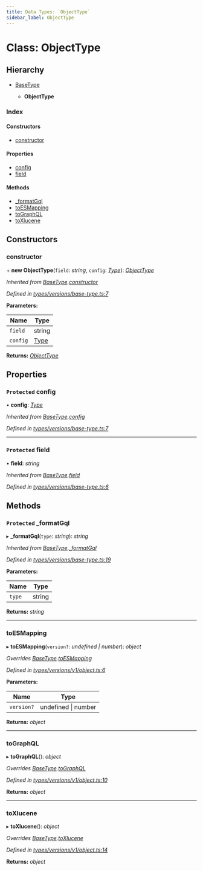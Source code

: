 ```yaml
---
title: Data Types: `ObjectType`
sidebar_label: ObjectType
---
```


# Class: ObjectType

## Hierarchy

* [BaseType](basetype.md)

  * **ObjectType**

### Index

#### Constructors

* [constructor](objecttype.md#constructor)

#### Properties

* [config](objecttype.md#protected-config)
* [field](objecttype.md#protected-field)

#### Methods

* [_formatGql](objecttype.md#protected-_formatgql)
* [toESMapping](objecttype.md#toesmapping)
* [toGraphQL](objecttype.md#tographql)
* [toXlucene](objecttype.md#toxlucene)

## Constructors

###  constructor

\+ **new ObjectType**(`field`: *string*, `config`: *[Type](../overview.md#type)*): *[ObjectType](objecttype.md)*

*Inherited from [BaseType](basetype.md).[constructor](basetype.md#constructor)*

*Defined in [types/versions/base-type.ts:7](https://github.com/terascope/teraslice/blob/a3992c27/packages/data-types/src/types/versions/base-type.ts#L7)*

**Parameters:**

Name | Type |
------ | ------ |
`field` | string |
`config` | [Type](../overview.md#type) |

**Returns:** *[ObjectType](objecttype.md)*

## Properties

### `Protected` config

• **config**: *[Type](../overview.md#type)*

*Inherited from [BaseType](basetype.md).[config](basetype.md#protected-config)*

*Defined in [types/versions/base-type.ts:7](https://github.com/terascope/teraslice/blob/a3992c27/packages/data-types/src/types/versions/base-type.ts#L7)*

___

### `Protected` field

• **field**: *string*

*Inherited from [BaseType](basetype.md).[field](basetype.md#protected-field)*

*Defined in [types/versions/base-type.ts:6](https://github.com/terascope/teraslice/blob/a3992c27/packages/data-types/src/types/versions/base-type.ts#L6)*

## Methods

### `Protected` _formatGql

▸ **_formatGql**(`type`: *string*): *string*

*Inherited from [BaseType](basetype.md).[_formatGql](basetype.md#protected-_formatgql)*

*Defined in [types/versions/base-type.ts:19](https://github.com/terascope/teraslice/blob/a3992c27/packages/data-types/src/types/versions/base-type.ts#L19)*

**Parameters:**

Name | Type |
------ | ------ |
`type` | string |

**Returns:** *string*

___

###  toESMapping

▸ **toESMapping**(`version?`: *undefined | number*): *object*

*Overrides [BaseType](basetype.md).[toESMapping](basetype.md#abstract-toesmapping)*

*Defined in [types/versions/v1/object.ts:6](https://github.com/terascope/teraslice/blob/a3992c27/packages/data-types/src/types/versions/v1/object.ts#L6)*

**Parameters:**

Name | Type |
------ | ------ |
`version?` | undefined \| number |

**Returns:** *object*

___

###  toGraphQL

▸ **toGraphQL**(): *object*

*Overrides [BaseType](basetype.md).[toGraphQL](basetype.md#abstract-tographql)*

*Defined in [types/versions/v1/object.ts:10](https://github.com/terascope/teraslice/blob/a3992c27/packages/data-types/src/types/versions/v1/object.ts#L10)*

**Returns:** *object*

___

###  toXlucene

▸ **toXlucene**(): *object*

*Overrides [BaseType](basetype.md).[toXlucene](basetype.md#abstract-toxlucene)*

*Defined in [types/versions/v1/object.ts:14](https://github.com/terascope/teraslice/blob/a3992c27/packages/data-types/src/types/versions/v1/object.ts#L14)*

**Returns:** *object*

